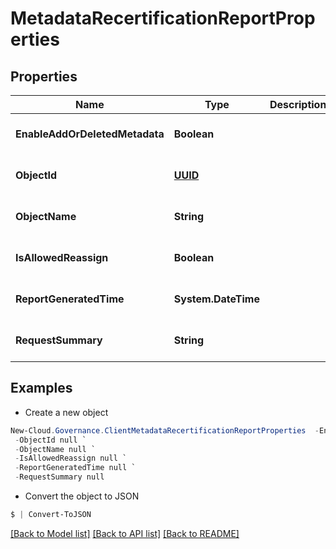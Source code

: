 # MetadataRecertificationReportProperties
## Properties

Name | Type | Description | Notes
------------ | ------------- | ------------- | -------------
**EnableAddOrDeletedMetadata** | **Boolean** |  | [optional] [default to null]
**ObjectId** | [**UUID**](UUID.md) |  | [optional] [default to null]
**ObjectName** | **String** |  | [optional] [default to null]
**IsAllowedReassign** | **Boolean** |  | [optional] [default to null]
**ReportGeneratedTime** | **System.DateTime** |  | [optional] [default to null]
**RequestSummary** | **String** |  | [optional] [default to null]

## Examples

- Create a new object
```powershell
New-Cloud.Governance.ClientMetadataRecertificationReportProperties  -EnableAddOrDeletedMetadata null `
 -ObjectId null `
 -ObjectName null `
 -IsAllowedReassign null `
 -ReportGeneratedTime null `
 -RequestSummary null
```

- Convert the object to JSON
```powershell
$ | Convert-ToJSON
```


[[Back to Model list]](../README.md#documentation-for-models) [[Back to API list]](../README.md#documentation-for-api-endpoints) [[Back to README]](../README.md)

